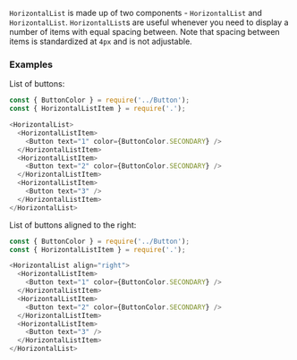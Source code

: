 `HorizontalList` is made up of two components - `HorizontalList` and `HorizontalList`. `HorizontalList`s are useful whenever you need to display a number of items with equal spacing between. Note that spacing between items is standardized at `4px` and is not adjustable.

### Examples

List of buttons:

```js { "props": { "data-example": "buttons" } }
const { ButtonColor } = require('../Button');
const { HorizontalListItem } = require('.');

<HorizontalList>
  <HorizontalListItem>
    <Button text="1" color={ButtonColor.SECONDARY} />
  </HorizontalListItem>
  <HorizontalListItem>
    <Button text="2" color={ButtonColor.SECONDARY} />
  </HorizontalListItem>
  <HorizontalListItem>
    <Button text="3" />
  </HorizontalListItem>
</HorizontalList>
```

List of buttons aligned to the right:

```js { "props": { "data-example": "buttons aligned right" } }
const { ButtonColor } = require('../Button');
const { HorizontalListItem } = require('.');

<HorizontalList align="right">
  <HorizontalListItem>
    <Button text="1" color={ButtonColor.SECONDARY} />
  </HorizontalListItem>
  <HorizontalListItem>
    <Button text="2" color={ButtonColor.SECONDARY} />
  </HorizontalListItem>
  <HorizontalListItem>
    <Button text="3" />
  </HorizontalListItem>
</HorizontalList>
```
